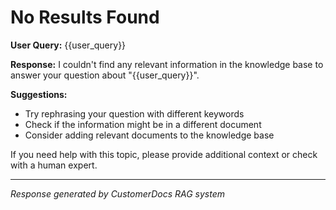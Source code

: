# No Results Found

**User Query:** {{user_query}}

**Response:**
I couldn't find any relevant information in the knowledge base to answer your question about "{{user_query}}".

**Suggestions:**
- Try rephrasing your question with different keywords
- Check if the information might be in a different document
- Consider adding relevant documents to the knowledge base

If you need help with this topic, please provide additional context or check with a human expert.

---
*Response generated by CustomerDocs RAG system*
